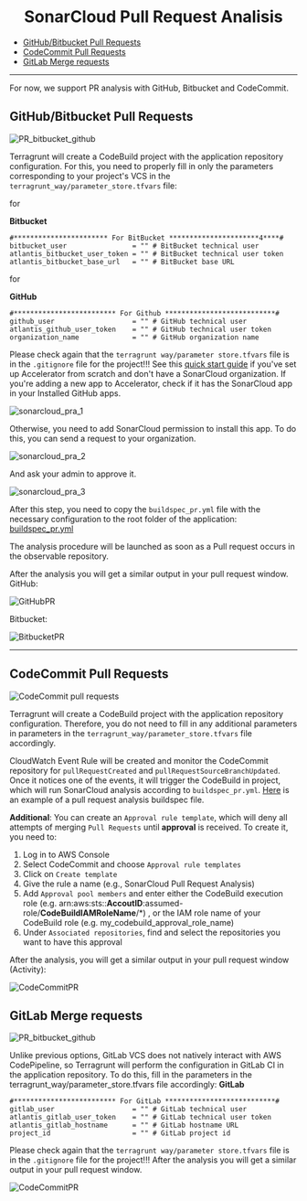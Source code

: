 <h1 align="center"> SonarCloud Pull Request Analisis </h1> 

* [GitHub/Bitbucket Pull Requests](./PRanalysis.md#GitHub/bitbucket-Pull-Requests)
* [CodeCommit Pull Requests](./PRanalysis.md#codeCommit-Pull-Requests)
* [GitLab Merge requests](./PRanalysis.md#gitLab-Merge-requests)

<hr>

For now, we support PR analysis with GitHub, Bitbucket and CodeCommit.


## GitHub/Bitbucket Pull Requests 

![PR_bitbucket_github](pic/PR_analysis_github_bitbucket.png) 

Terragrunt will create a CodeBuild project with the application repository configuration. For this, you need to properly fill in only the parameters corresponding to your project's VCS in the `terragrunt_way/parameter_store.tfvars` file:

for

**Bitbucket**
```
#*********************** For BitBucket **********************4****#
bitbucket_user                = "" # BitBucket technical user
atlantis_bitbucket_user_token = "" # BitBucket technical user token
atlantis_bitbucket_base_url   = "" # BitBucket base URL
```

for

**GitHub**
```
#************************* For Github ***************************#
github_user                   = "" # GitHub technical user
atlantis_github_user_token    = "" # GitHub technical user token
organization_name             = "" # GitHub organization name
```

Please check again that the `terragrunt way/parameter store.tfvars` file is in the `.gitignore` file for the project!!!
See this [quick start guide](../docs/SonarCloud_configuration.md) if you've set up Accelerator from scratch and don't have a SonarCloud organization.
If you're adding a new app to Accelerator, check if it has the SonarCloud app in your Installed GitHub apps.

![sonarcloud_pra_1](pic/sonarcloud_pra_1.png)

Otherwise, you need to add SonarCloud permission to install this app. To do this, you can send a request to your organization.

![sonarcloud_pra_2](pic/sonarcloud_pra_2.png)

And ask your admin to approve it.

![sonarcloud_pra_3](pic/sonarcloud_pra_3.png)

After this step, you need to copy the `buildspec_pr.yml` file with the necessary configuration to the root folder of the application: [buildspec_pr.yml](../docs/template_config_files/buildspec_pr.yml)

The analysis procedure will be launched as soon as a Pull request occurs in the observable repository.

After the analysis you will get a similar output in your pull request window.  
GitHub:  

![GitHubPR](pic/PR_analysis_bbgh1.png)

Bitbucket:  

![BitbucketPR](pic/bitbucket_PR_feedback.png)

<hr>

## CodeCommit Pull Requests

![CodeCommit pull requests](pic/PR_analysis_codecommit.png) 

Terragrunt will create a CodeBuild project with the application repository configuration. Therefore, you do not need to fill in any additional parameters in parameters in the `terragrunt_way/parameter_store.tfvars` file accordingly. 

CloudWatch Event Rule will be created and monitor the CodeCommit repository for `pullRequestCreated` and `pullRequestSourceBranchUpdated`. Once it notices one of the events, it will trigger the CodeBuild in project, which will run SonarCloud analysis according to `buildspec_pr.yml`. [Here](template_config_files/buildspec_pr.yml) is an example of a pull request analysis buildspec file.  

**Additional**: 
You can create an `Approval rule template`, which will deny all attempts of merging `Pull Requests` until **approval** is received. To create it, you need to:
1. Log in to AWS Console
2. Select CodeCommit and choose `Approval rule templates`
3. Click on `Create template` 
4. Give the rule a name (e.g., SonarCloud Pull Request Analysis)
5. Add `Approval pool members` and enter either the CodeBuild execution role (e.g. arn:aws:sts::**AccoutID**:assumed-role/**CodeBuildIAMRoleName**/*) , or the IAM role name of your CodeBuild role (e.g. my_codebuild_approval_role_name)
6. Under `Associated repositories`, find and select the repositories you want to have this approval 

After the analysis, you will get a similar output in your pull request window (Activity):  

![CodeCommitPR](pic/PR_analysis_codecommit1.png)

## GitLab Merge requests

![PR_bitbucket_github](pic/PR_analysis_gitlab.png) 

Unlike previous options, GitLab VCS does not natively interact with AWS CodePipeline, so Terragrunt will perform the configuration in GitLab CI in the application repository. To do this, fill in the parameters in the terragrunt_way/parameter_store.tfvars file accordingly:
**GitLab**
```
#************************* For GitLab ***************************#
gitlab_user                   = "" # GitLab technical user
atlantis_gitlab_user_token    = "" # GitLab technical user token
atlantis_gitlab_hostname      = "" # GitLab hostname URL
project_id                    = "" # GitLab project id
```
Please check again that the `terragrunt way/parameter store.tfvars` file is in the `.gitignore` file for the project!!!
After the analysis you will get a similar output in your pull request window.

![CodeCommitPR](pic/PR_analysis_gl9.png)